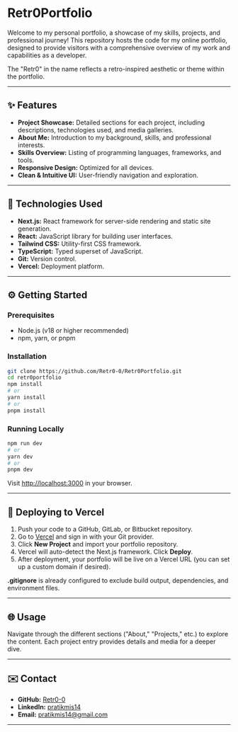 # Retr0Portfolio

Welcome to my personal portfolio, a showcase of my skills, projects, and professional journey! This repository hosts the code for my online portfolio, designed to provide visitors with a comprehensive overview of my work and capabilities as a developer.

The "Retr0" in the name reflects a retro-inspired aesthetic or theme within the portfolio.

---

## ✨ Features

- **Project Showcase:** Detailed sections for each project, including descriptions, technologies used, and media galleries.
- **About Me:** Introduction to my background, skills, and professional interests.
- **Skills Overview:** Listing of programming languages, frameworks, and tools.
- **Responsive Design:** Optimized for all devices.
- **Clean & Intuitive UI:** User-friendly navigation and exploration.

---

## 🚀 Technologies Used

- **Next.js:** React framework for server-side rendering and static site generation.
- **React:** JavaScript library for building user interfaces.
- **Tailwind CSS:** Utility-first CSS framework.
- **TypeScript:** Typed superset of JavaScript.
- **Git:** Version control.
- **Vercel:** Deployment platform.

---

## ⚙️ Getting Started

### Prerequisites

- Node.js (v18 or higher recommended)
- npm, yarn, or pnpm

### Installation

```bash
git clone https://github.com/Retr0-0/Retr0Portfolio.git
cd retr0portfolio
npm install
# or
yarn install
# or
pnpm install
```

### Running Locally

```bash
npm run dev
# or
yarn dev
# or
pnpm dev
```

Visit [http://localhost:3000](http://localhost:3000) in your browser.

---

## 🚀 Deploying to Vercel

1. Push your code to a GitHub, GitLab, or Bitbucket repository.
2. Go to [Vercel](https://vercel.com/) and sign in with your Git provider.
3. Click **New Project** and import your portfolio repository.
4. Vercel will auto-detect the Next.js framework. Click **Deploy**.
5. After deployment, your portfolio will be live on a Vercel URL (you can set up a custom domain if desired).

**.gitignore** is already configured to exclude build output, dependencies, and environment files.

---

## 🌐 Usage

Navigate through the different sections ("About," "Projects," etc.) to explore the content. Each project entry provides details and media for a deeper dive.

---

## ✉️ Contact

- **GitHub:** [Retr0-0](https://github.com/Retr0-0)
- **LinkedIn:** [pratikmis14](https://linkedin.com/in/pratikmis14)
- **Email:** pratikmis14@gmail.com

---
